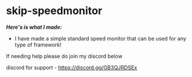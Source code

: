 # skip-speedmonitor

***Here's is what I made:***
- I have made a simple standard speed monitor that can be used for any type of framework! 

If needing help please do join my discord below

discord for support - https://discord.gg/GB3QJRDSEx
